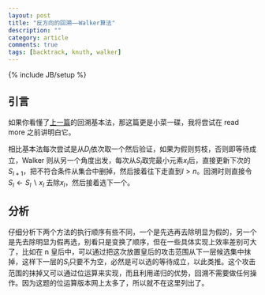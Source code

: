 ```yaml
---
layout: post
title: "反方向的回溯——Walker算法"
description: ""
category: article
comments: true
tags: [backtrack, knuth, walker]
---
```


{% include JB/setup %}

## 引言

如果你看懂了[上一篇][last]的回溯基本法，那这篇更是小菜一碟，我将尝试在 read more 之前讲明白它。

相比基本法每次尝试是从$D_l$依次取一个然后验证，如果为假则剪枝，否则即等待成立，Walker 则从另一个角度出发，每次从$S_l$取完最小元素$x_l$后，直接更新下次的 $S_{l+1}$，把不符合条件从集合中删掉，然后接着往下走直到$l>n$。回溯时则直接令$S_l\leftarrow S_l \backslash x_l$ 去除$x_l$，然后接着选下一个。

<!--more-->

## 分析

仔细分析下两个方法的执行顺序有些不同，一个是先选再去除明显为假的，另一个是先去除明显为假再选，别看只是变换了顺序，但在一些具体实现上效率差别可大了，比如在 n 皇后中，可以通过把这次放置皇后的攻击范围从下一层候选集中抹掉，这样下一层的$S_l$只要不为空，必然是可以选的等待成立，以此类推。这个攻击范围的抹掉又可以通过位运算来实现，而且利用递归的优势，回溯不需要做任何操作。因为这题的位运算版本网上太多了，所以就不在这里列出了。

[last]: /2024/07/exact-cover.html
